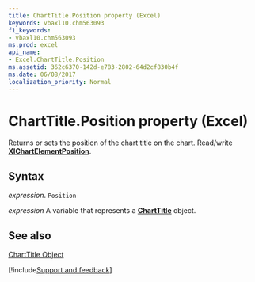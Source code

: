 ```yaml
---
title: ChartTitle.Position property (Excel)
keywords: vbaxl10.chm563093
f1_keywords:
- vbaxl10.chm563093
ms.prod: excel
api_name:
- Excel.ChartTitle.Position
ms.assetid: 362c6370-142d-e783-2802-64d2cf830b4f
ms.date: 06/08/2017
localization_priority: Normal
---
```



# ChartTitle.Position property (Excel)

Returns or sets the position of the chart title on the chart. Read/write  **[XlChartElementPosition](Excel.XlChartElementPosition.md)**.


## Syntax

_expression_. `Position`

_expression_ A variable that represents a **[ChartTitle](Excel.ChartTitle(object).md)** object.


## See also


[ChartTitle Object](Excel.ChartTitle(object).md)

[!include[Support and feedback](~/includes/feedback-boilerplate.md)]